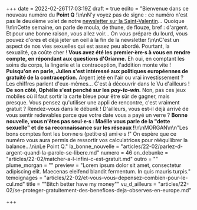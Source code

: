 +++
date = 2022-02-26T17:03:19Z
draft = true
edito = "Bienvenue dans ce nouveau numéro du **Point Q** !\n\nN'y voyez pas de signe : ce numéro n'est pas le deuxième volet de notre [newsletter sur la Saint-Valentin](https://lepointq.com/newsletters/desole-e-je-prefere-qu-on-reste-ami-e-s/)... Quoique !\n\nCette semaine, on parle de moula, de thune, de flouze, bref : d'argent. Et pour une bonne raison, vous allez voir... On vous prépare du lourd, vous pouvez d'ores et déjà jeter un oeil à la fin de la newsletter !\n\nC'est un aspect de nos vies sexuelles qui est assez peu abordé. Pourtant, la sexualité, ça coûte cher ! **Vous avez été les premier·ère·s à vous en rendre compte, en répondant aux questions d'Orianne.** Eh oui, en comptant les soins du corps, la lingerie et la contraception, l'addition monte vite ! **Puisqu'on en parle, Julien s'est intéressé aux politiques européennes de gratuité de la contraception.** Argent jeté en l'air ou vrai investissement ? Les chiffres parlent d'eux-mêmes... C'est à découvrir dans le Vu d'ailleurs ! **De son côté, Ophélie s'est penché sur les _pay-to-win_.** Non, pas ces jeux mobiles où il faut sortir la carte bleue pour être sûr de gagner, mais presque. Vous pensez qu'utiliser une appli de rencontre, c'est vraiment gratuit ? Rendez-vous dans le débunk ! D'ailleurs, vous est-il déjà arrivé de vous sentir redevables parce que votre date vous a payé un verre ? **Bonne nouvelle, vous n'êtes pas seul·e·s : Maëlle vous parle de la \"dette sexuelle\" et de sa reconnaissance sur les réseaux !**\n\nMORGAN\n\n\"Les bons comptes font les bon·ne·s (petit·e·s) ami·e·s !\" On espère que ce numéro vous aura permis de ressortir vos calculatrices pour rééquilibrer la balance...\n\nLe Point Q."
la_bonne_nouvelle = "articles/22-02/parlez-d-argent-quand-la-parole-se-libere.md"
numero = 46
on_debunke = "articles/22-02/matcher-a-l-infini-c-est-gratuit.md"
outro = ""
plume_morgan = ""
preview = "Lorem ipsum dolor sit amet, consectetur adipiscing elit. Maecenas eleifend blandit fermentum. In quis mauris turpis."
temoignages = "articles/22-02/et-vous-vous-depensez-combien-pour-le-cul.md"
title = "\"Bitch better have my money\""
vu_d_ailleurs = "articles/22-02/se-proteger-gratuitement-des-benefices-deja-observes-en-europe.md"

+++
